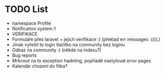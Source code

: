 TODO List
==========
* namespace Profile
* Notification system !!
* VERIFIKACE
* Formuláře přes laravel + jejich verifikace :) (překlad err messages :((((.)
* Jinak vyřešit to login tlačítko na community bez loginu
* Odkaz na community :) (někde na indexu?)
* Bug reports
* Mrknout na to exception hadnling, popříadě nastylovat error pages
* Kalendár chození do fitka? 
